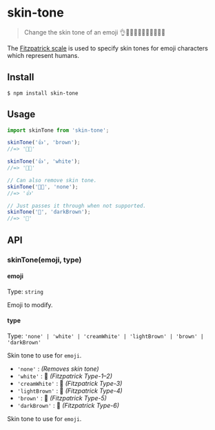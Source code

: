 # skin-tone

> Change the skin tone of an emoji 👌👌🏻👌🏼👌🏽👌🏾👌🏿

The [Fitzpatrick scale](https://en.wikipedia.org/wiki/Fitzpatrick_scale#Unicode) is used to specify skin tones for emoji characters which represent humans.

## Install

```
$ npm install skin-tone
```

## Usage

```js
import skinTone from 'skin-tone';

skinTone('👍', 'brown');
//=> '👍🏾'

skinTone('👍', 'white');
//=> '👍🏻'

// Can also remove skin tone.
skinTone('👍🏾', 'none');
//=> '👍'

// Just passes it through when not supported.
skinTone('🦄', 'darkBrown');
//=> '🦄'
```

## API

### skinTone(emoji, type)

#### emoji

Type: `string`

Emoji to modify.

#### type

Type: `'none' | 'white' | 'creamWhite' | 'lightBrown' | 'brown' | 'darkBrown'`

Skin tone to use for `emoji`.

- `'none'`       :      *(Removes skin tone)*
- `'white'`      : 🏻   *(Fitzpatrick Type-1–2)*
- `'creamWhite'` : 🏼   *(Fitzpatrick Type-3)*
- `'lightBrown'` : 🏽   *(Fitzpatrick Type-4)*
- `'brown'`      : 🏾   *(Fitzpatrick Type-5)*
- `'darkBrown'`  : 🏿   *(Fitzpatrick Type-6)*

Skin tone to use for `emoji`.
